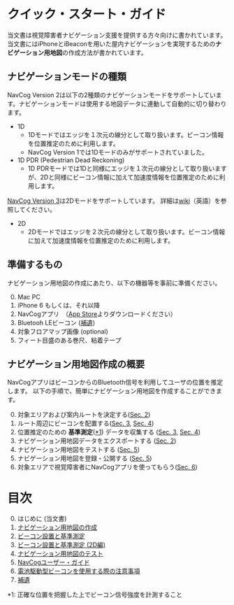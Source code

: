 <!--
The MIT License (MIT)

Copyright (c) 2014, 2015 IBM Corporation
Permission is hereby granted, free of charge, to any person obtaining a copy
of this software and associated documentation files (the "Software"), to deal
in the Software without restriction, including without limitation the rights
to use, copy, modify, merge, publish, distribute, sublicense, and/or sell
copies of the Software, and to permit persons to whom the Software is
furnished to do so, subject to the following conditions:

The above copyright notice and this permission notice shall be included in all
copies or substantial portions of the Software.

THE SOFTWARE IS PROVIDED "AS IS", WITHOUT WARRANTY OF ANY KIND, EXPRESS OR
IMPLIED, INCLUDING BUT NOT LIMITED TO THE WARRANTIES OF MERCHANTABILITY,
FITNESS FOR A PARTICULAR PURPOSE AND NONINFRINGEMENT. IN NO EVENT SHALL THE
AUTHORS OR COPYRIGHT HOLDERS BE LIABLE FOR ANY CLAIM, DAMAGES OR OTHER
LIABILITY, WHETHER IN AN ACTION OF CONTRACT, TORT OR OTHERWISE, ARISING FROM,
OUT OF OR IN CONNECTION WITH THE SOFTWARE OR THE USE OR OTHER DEALINGS IN THE
SOFTWARE.
-->

# クイック・スタート・ガイド
当文書は視覚障害者ナビゲーション支援を提供する方々向けに書かれています。
当文書にはiPhoneとiBeaconを用いた屋内ナビゲーションを実現するための**ナビゲーション用地図**の作成方法が書かれています。


## ナビゲーションモードの種類
NavCog Version 2は以下の2種類のナビゲーションモードをサポートしています。ナビゲーションモードは使用する地図データに連動して自動的に切り替わります。
- 1D
  - 1Dモードではエッジを１次元の線分として取り扱います。ビーコン情報を位置推定のために利用します。
  - NavCog Version 1では1Dモードのみがサポートされていました。
- 1D PDR (Pedestrian Dead Reckoning)
  - 1D PDRモードでは1Dと同様にエッジを１次元の線分として取り扱いますが、2Dと同様にビーコン情報に加えて加速度情報を位置推定のために利用します。
  
[NavCog Version 3](https://github.com/hulop/NavCogIOSv3/)は2Dモードをサポートしています。
詳細は[wiki](https://github.com/hulop/NavCogIOSv3/wiki)（英語）を参照してください。
- 2D
  - 2Dモードではエッジを２次元の線分として取り扱います。ビーコン情報に加えて加速度情報を位置推定のために利用します。

## 準備するもの
ナビゲーション用地図の作成にあたり、以下の機器等を事前に準備ください。

0. Mac PC
0. iPhone 6 もしくは、それ以降
0. NavCogアプリ　（[App Store](https://itunes.apple.com/WebObjects/MZStore.woa/wa/viewSoftware?id=1042163426&mt=8)よりダウンロードください）
0. Bluetooh LEビーコン ([補遺](appendix.md#beacon))
0. 対象フロアマップ画像 (optional)
0. フィート目盛のある巻尺、粘着テープ

## ナビゲーション用地図作成の概要
NavCogアプリはビーコンからのBluetooth信号を利用してユーザの位置を推定します。
以下の手順で、簡単にナビゲーション用地図を作成することができます。

0.	対象エリアおよび案内ルートを決定する([Sec. 2](map.md))
0.	ルート周辺にビーコンを配置する([Sec. 3](beacon.md), [Sec. 4](beacon_2d.md))
0.	位置推定のための **基準測定**([*1](#footnote1)) データを収集する ([Sec. 3](beacon.md#fingerprinting), [Sec. 4](beacon_2d.md#fingerprinting))
0.	ナビゲーション用地図データをエクスポートする ([Sec. 2](map.md#export_map))
0.	ナビゲーション用地図をテストする ([Sec. 5](test.md))
0.	ナビゲーション用地図を登録・公開する ([Sec. 5](test.md#submit_map))
0.	対象エリアで視覚障害者にNavCogアプリを使ってもらう([Sec. 6](navcog.md))

# 目次

0. はじめに (当文書)
0. [ナビゲーション用地図の作成](map.md)
0. [ビーコン設置と基準測定](beacon.md)
0. [ビーコン設置と基準測定 (2D編)](beacon_2d.md)
0. [ナビゲーション用地図のテスト](test.md)
0. [NavCogユーザー・ガイド](navcog.md)
0. [電池駆動型ビーコンを使用する際の注意事項](battery.md)
0. [補遺](appendix.md)

<a name="footnote1">*1</a>: 正確な位置を把握した上でビーコン信号強度を計測すること
